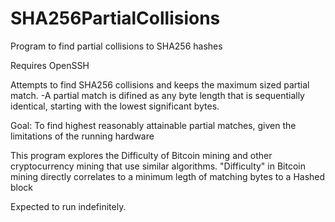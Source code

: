 # SHA256PartialCollisions
Program to find partial collisions to SHA256 hashes

Requires OpenSSH

Attempts to find SHA256 collisions and keeps the maximum sized partial match.
	-A partial match is difined as any byte length that is sequentially identical, starting with the lowest significant bytes.

Goal: To find highest reasonably attainable partial matches, given the limitations of the running hardware

This program explores the Difficulty of Bitcoin mining and other cryptocurrency mining that use similar algorithms.
"Difficulty" in Bitcoin mining directly correlates to a minimum legth of matching bytes to a Hashed block

Expected to run indefinitely.
